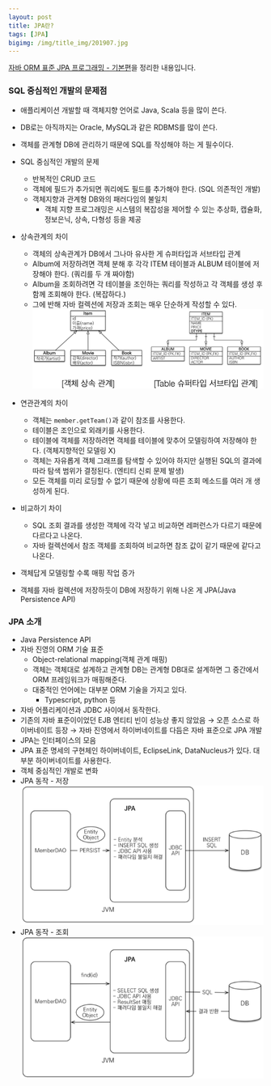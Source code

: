 ```yaml
---
layout: post
title: JPA란?
tags: [JPA]
bigimg: /img/title_img/201907.jpg
---
```


[자바 ORM 표준 JPA 프로그래밍 - 기본편](https://www.inflearn.com/course/ORM-JPA-Basic#)을 정리한 내용입니다.

### SQL 중심적인 개발의 문제점
* 애플리케이션 개발할 때 객체지향 언어로 Java, Scala 등을 많이 쓴다.
* DB로는 아직까지는 Oracle, MySQL과 같은 RDBMS를 많이 쓴다.
* 객체를 관계형 DB에 관리하기 때문에 SQL를 작성해야 하는 게 필수이다. 
* SQL 중심적인 개발의 문제
    * 반복적인 CRUD 코드
    * 객체에 필드가 추가되면 쿼리에도 필드를 추가해야 한다. (SQL 의존적인 개발)
    * 객체지향과 관계형 DB와의 패러다임의 불일치
        * 객체 지향 프로그래밍은 시스템의 복잡성을 제어할 수 있는 추상화, 캡슐화, 정보은닉, 상속, 다형성 등을 제공
* 상속관계의 차이
    * 객체의 상속관계가 DB에서 그나마 유사한 게 슈퍼타입과 서브타입 관계
    * Album에 저장하려면 객체 분해 후 각각 ITEM 테이블과 ALBUM 테이블에 저장해야 한다. (쿼리를 두 개 짜야함)
    * Album을 조회하려면 각 테이블을 조인하는 쿼리를 작성하고 각 객체를 생성 후 함께 조회해야 한다. (복잡하다.)
    * 그에 반해 자바 컬렉션에 저장과 조회는 매우 단순하게 작성할 수 있다.
![상속관계](/img/post_img/JPA-2019-07-30-1.png)

* 연관관계의 차이
    * 객체는 `member.getTeam()`과 같이 참조를 사용한다.
    * 테이블은 조인으로 외래키를 사용한다.
    * 테이블에 객체를 저장하려면 객체를 테이블에 맞추어 모델링하여 저장해야 한다. (객체지향적인 모델링 X)
    * 객체는 자유롭게 객체 그래프를 탐색할 수 있어야 하지만 실행된 SQL의 결과에 따라 탐색 범위가 결정된다. (엔티티 신뢰 문제 발생)
    * 모든 객체를 미리 로딩할 수 없기 때문에 상황에 따른 조회 메소드를 여러 개 생성하게 된다.
* 비교하기 차이
    * SQL 조회 결과를 생성한 객체에 각각 넣고 비교하면 레퍼런스가 다르기 때문에 다르다고 나온다.
    * 자바 컬렉션에서 참조 객체를 조회하여 비교하면 참조 값이 같기 때문에 같다고 나온다.
* 객체답게 모델링할 수록 매핑 작업 증가
* 객체를 자바 컬렉션에 저장하듯이 DB에 저장하기 위해 나온 게 JPA(Java Persistence API)

### JPA 소개
* Java Persistence API
* 자바 진영의 ORM 기술 표준
    * Object-relational mapping(객체 관계 매핑)
    * 객체는 객체대로 설계하고 관계형 DB는 관계형 DB대로 설계하면 그 중간에서 ORM 프레임워크가 매핑해준다.
    * 대중적인 언어에는 대부분 ORM 기술을 가지고 있다.
        * Typescript, python 등
* 자바 어플리케이션과 JDBC 사이에서 동작한다.
* 기존의 자바 표준이이었던 EJB 엔티티 빈이 성능상 좋지 않았음 → 오픈 소스로 하이버네이트 등장 → 자바 진영에서 하이버네이트를 다듬은 자바 표준으로 JPA 개발
* JPA는 인터페이스의 모음
* JPA 표준 명세의 구현체인 하이버네이트, EclipseLink, DataNucleus가 있다. 대부분 하이버네이트를 사용한다.
* 객체 중심적인 개발로 변화
* JPA 동작 - 저장
![JPA 동작 저장](/img/post_img/JPA-2019-07-30-2.PNG)
* JPA 동작 - 조회
![JPA 동작 조회](/img/post_img/JPA-2019-07-30-3.PNG)